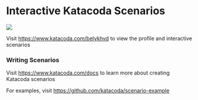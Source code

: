 # Interactive Katacoda Scenarios

[![](http://shields.katacoda.com/katacoda/belykhvd/count.svg)](https://www.katacoda.com/belykhvd "Get your profile on Katacoda.com")

Visit https://www.katacoda.com/belykhvd to view the profile and interactive scenarios

### Writing Scenarios
Visit https://www.katacoda.com/docs to learn more about creating Katacoda scenarios

For examples, visit https://github.com/katacoda/scenario-example
